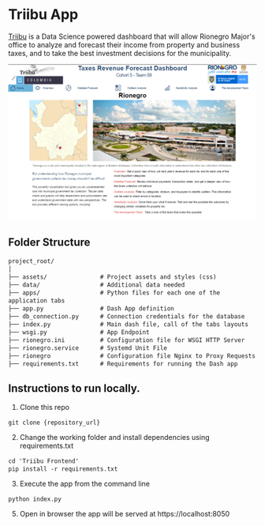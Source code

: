 # Triibu App
[Triibu](www.rionegrodatascience.com "Frontend") is a Data Science powered dashboard that will allow Rionegro Major's office to analyze and forecast their income from property and business taxes, and to take the best investment decisions for the municipality.

![image info](./assets/Home_ss.png)

## Folder Structure

```
project_root/
│
├── assets/               # Project assets and styles (css)
├── data/                 # Additional data needed
├── apps/                 # Python files for each one of the application tabs
├── app.py                # Dash App definition
├── db_connection.py      # Connection credentials for the database
├── index.py              # Main dash file, call of the tabs layouts
├── wsgi.py               # App Endpoint
├── rionegro.ini          # Configuration file for WSGI HTTP Server
├── rionegro.service      # Systemd Unit File
├── rionegro              # Configuration file Nginx to Proxy Requests
├── requirements.txt      # Requirements for running the Dash app
```

## Instructions to run locally.
1. Clone this repo
```
git clone {repository_url}
```

2. Change the working folder and install dependencies using requirements.txt
```
cd 'Triibu Frontend'
pip install -r requirements.txt
```

3.  Execute the app from the command line
```
python index.py
```

5. Open in browser
the app will be served at https://localhost:8050
